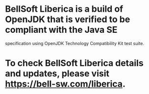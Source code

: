 # BellSoft Liberica is a build of OpenJDK that is verified to be compliant with the Java SE
specification using OpenJDK Technology Compatibility Kit test suite.

# To check BellSoft Liberica details and updates, please visit https://bell-sw.com/liberica.
